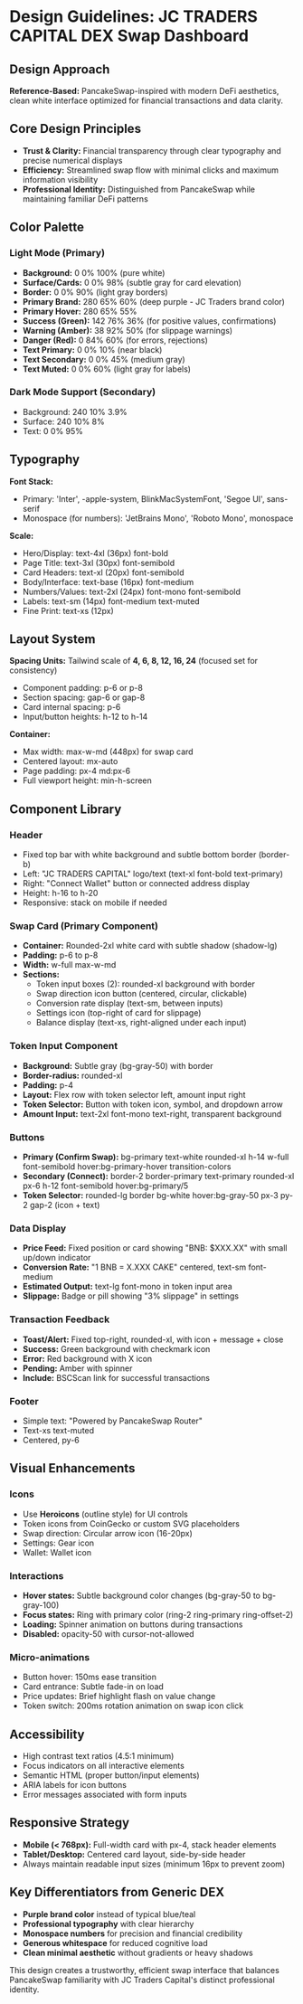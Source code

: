 # Design Guidelines: JC TRADERS CAPITAL DEX Swap Dashboard

## Design Approach
**Reference-Based:** PancakeSwap-inspired with modern DeFi aesthetics, clean white interface optimized for financial transactions and data clarity.

## Core Design Principles
- **Trust & Clarity:** Financial transparency through clear typography and precise numerical displays
- **Efficiency:** Streamlined swap flow with minimal clicks and maximum information visibility
- **Professional Identity:** Distinguished from PancakeSwap while maintaining familiar DeFi patterns

## Color Palette

### Light Mode (Primary)
- **Background:** 0 0% 100% (pure white)
- **Surface/Cards:** 0 0% 98% (subtle gray for card elevation)
- **Border:** 0 0% 90% (light gray borders)
- **Primary Brand:** 280 65% 60% (deep purple - JC Traders brand color)
- **Primary Hover:** 280 65% 55%
- **Success (Green):** 142 76% 36% (for positive values, confirmations)
- **Warning (Amber):** 38 92% 50% (for slippage warnings)
- **Danger (Red):** 0 84% 60% (for errors, rejections)
- **Text Primary:** 0 0% 10% (near black)
- **Text Secondary:** 0 0% 45% (medium gray)
- **Text Muted:** 0 0% 60% (light gray for labels)

### Dark Mode Support (Secondary)
- Background: 240 10% 3.9%
- Surface: 240 10% 8%
- Text: 0 0% 95%

## Typography

**Font Stack:** 
- Primary: 'Inter', -apple-system, BlinkMacSystemFont, 'Segoe UI', sans-serif
- Monospace (for numbers): 'JetBrains Mono', 'Roboto Mono', monospace

**Scale:**
- Hero/Display: text-4xl (36px) font-bold
- Page Title: text-3xl (30px) font-semibold
- Card Headers: text-xl (20px) font-semibold
- Body/Interface: text-base (16px) font-medium
- Numbers/Values: text-2xl (24px) font-mono font-semibold
- Labels: text-sm (14px) font-medium text-muted
- Fine Print: text-xs (12px)

## Layout System

**Spacing Units:** Tailwind scale of **4, 6, 8, 12, 16, 24** (focused set for consistency)
- Component padding: p-6 or p-8
- Section spacing: gap-6 or gap-8
- Card internal spacing: p-6
- Input/button heights: h-12 to h-14

**Container:**
- Max width: max-w-md (448px) for swap card
- Centered layout: mx-auto
- Page padding: px-4 md:px-6
- Full viewport height: min-h-screen

## Component Library

### Header
- Fixed top bar with white background and subtle bottom border (border-b)
- Left: "JC TRADERS CAPITAL" logo/text (text-xl font-bold text-primary)
- Right: "Connect Wallet" button or connected address display
- Height: h-16 to h-20
- Responsive: stack on mobile if needed

### Swap Card (Primary Component)
- **Container:** Rounded-2xl white card with subtle shadow (shadow-lg)
- **Padding:** p-6 to p-8
- **Width:** w-full max-w-md
- **Sections:**
  - Token input boxes (2): rounded-xl background with border
  - Swap direction icon button (centered, circular, clickable)
  - Conversion rate display (text-sm, between inputs)
  - Settings icon (top-right of card for slippage)
  - Balance display (text-xs, right-aligned under each input)

### Token Input Component
- **Background:** Subtle gray (bg-gray-50) with border
- **Border-radius:** rounded-xl
- **Padding:** p-4
- **Layout:** Flex row with token selector left, amount input right
- **Token Selector:** Button with token icon, symbol, and dropdown arrow
- **Amount Input:** text-2xl font-mono text-right, transparent background

### Buttons
- **Primary (Confirm Swap):** bg-primary text-white rounded-xl h-14 w-full font-semibold hover:bg-primary-hover transition-colors
- **Secondary (Connect):** border-2 border-primary text-primary rounded-xl px-6 h-12 font-semibold hover:bg-primary/5
- **Token Selector:** rounded-lg border bg-white hover:bg-gray-50 px-3 py-2 gap-2 (icon + text)

### Data Display
- **Price Feed:** Fixed position or card showing "BNB: $XXX.XX" with small up/down indicator
- **Conversion Rate:** "1 BNB = X.XXX CAKE" centered, text-sm font-medium
- **Estimated Output:** text-lg font-mono in token input area
- **Slippage:** Badge or pill showing "3% slippage" in settings

### Transaction Feedback
- **Toast/Alert:** Fixed top-right, rounded-xl, with icon + message + close
- **Success:** Green background with checkmark icon
- **Error:** Red background with X icon  
- **Pending:** Amber with spinner
- **Include:** BSCScan link for successful transactions

### Footer
- Simple text: "Powered by PancakeSwap Router"
- Text-xs text-muted
- Centered, py-6

## Visual Enhancements

### Icons
- Use **Heroicons** (outline style) for UI controls
- Token icons from CoinGecko or custom SVG placeholders
- Swap direction: Circular arrow icon (16-20px)
- Settings: Gear icon
- Wallet: Wallet icon

### Interactions
- **Hover states:** Subtle background color changes (bg-gray-50 to bg-gray-100)
- **Focus states:** Ring with primary color (ring-2 ring-primary ring-offset-2)
- **Loading:** Spinner animation on buttons during transactions
- **Disabled:** opacity-50 with cursor-not-allowed

### Micro-animations
- Button hover: 150ms ease transition
- Card entrance: Subtle fade-in on load
- Price updates: Brief highlight flash on value change
- Token switch: 200ms rotation animation on swap icon click

## Accessibility
- High contrast text ratios (4.5:1 minimum)
- Focus indicators on all interactive elements
- Semantic HTML (proper button/input elements)
- ARIA labels for icon buttons
- Error messages associated with form inputs

## Responsive Strategy
- **Mobile (< 768px):** Full-width card with px-4, stack header elements
- **Tablet/Desktop:** Centered card layout, side-by-side header
- Always maintain readable input sizes (minimum 16px to prevent zoom)

## Key Differentiators from Generic DEX
- **Purple brand color** instead of typical blue/teal
- **Professional typography** with clear hierarchy
- **Monospace numbers** for precision and financial credibility
- **Generous whitespace** for reduced cognitive load
- **Clean minimal aesthetic** without gradients or heavy shadows

This design creates a trustworthy, efficient swap interface that balances PancakeSwap familiarity with JC Traders Capital's distinct professional identity.